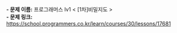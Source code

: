 **- 문제 이름:** 프로그래머스 lv1 < [1차]비밀지도 >  
**- 문제 링크:** https://school.programmers.co.kr/learn/courses/30/lessons/17681

